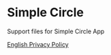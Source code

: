 # Simple Circle
Support files for Simple Circle App


[English Privacy Policy](privacy-policy-en.md)
